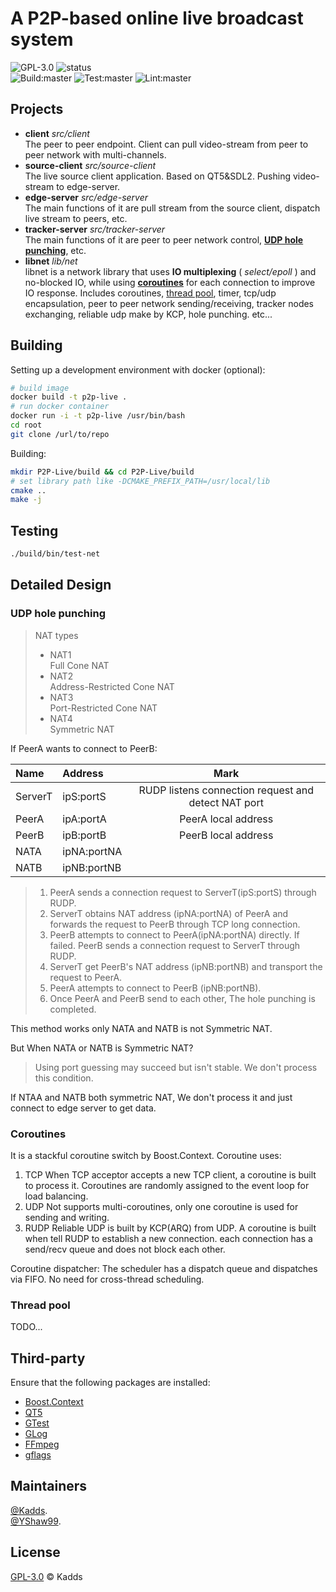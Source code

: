 # A P2P-based online live broadcast system
![GPL-3.0](https://img.shields.io/badge/License-GPL-green)
![status](https://img.shields.io/badge/status-development-blue)  
![Build:master](https://github.com/kadds/P2P-Live/workflows/Build/badge.svg)
![Test:master](https://github.com/kadds/P2P-Live/workflows/Test/badge.svg)
![Lint:master](https://github.com/kadds/P2P-Live/workflows/Lint/badge.svg)

## Projects
* **client**             *src/client*  
    The peer to peer endpoint. Client can pull video-stream from peer to peer network with multi-channels.
* **source-client**      *src/source-client*  
    The live source client application. Based on QT5&SDL2. Pushing video-stream to edge-server.
* **edge-server**             *src/edge-server*  
    The main functions of it are pull stream from the source client, dispatch live stream to peers, etc.
* **tracker-server**         *src/tracker-server*  
    The main functions of it are peer to peer network control, [**UDP hole punching**](#UDP-hole-punching), etc.
* **libnet**             *lib/net*  
    libnet is a network library that uses **IO multiplexing** ( *select/epoll* ) and no-blocked IO, while using [**coroutines**](#Coroutines) for each connection to improve IO response. Includes coroutines, [thread pool](#Thread-pool), timer, tcp/udp encapsulation, peer to peer network sending/receiving, tracker nodes exchanging, reliable udp make by KCP, hole punching. etc...

## Building  
Setting up a development environment with docker (optional):
```Bash
# build image
docker build -t p2p-live .
# run docker container
docker run -i -t p2p-live /usr/bin/bash
cd root
git clone /url/to/repo
```

Building:
```Bash
mkdir P2P-Live/build && cd P2P-Live/build
# set library path like -DCMAKE_PREFIX_PATH=/usr/local/lib
cmake ..
make -j
```

## Testing
```Bash
./build/bin/test-net
```

## Detailed Design
### UDP hole punching
> NAT types  
> * NAT1  
>   Full Cone NAT  
> * NAT2  
>   Address-Restricted Cone NAT  
> * NAT3  
>   Port-Restricted Cone NAT  
> * NAT4  
>   Symmetric NAT  

If PeerA wants to connect to PeerB: 

| Name    | Address     |                        Mark                         |
| :------ | :---------- | :-------------------------------------------------: |
| ServerT | ipS:portS   | RUDP listens connection request and detect NAT port |
| PeerA   | ipA:portA   |                 PeerA local address                 |
| PeerB   | ipB:portB   |                 PeerB local address                 |
| NATA    | ipNA:portNA |                                                     |
| NATB    | ipNB:portNB |                                                     |


> 1. PeerA sends a connection request to ServerT(ipS:portS) through RUDP.  
> 2. ServerT obtains NAT address (ipNA:portNA) of PeerA and forwards the request to PeerB through TCP long connection.   
> 3. PeerB attempts to connect to PeerA(ipNA:portNA) directly. If failed. PeerB sends a connection request to ServerT through RUDP.   
> 4. ServerT get PeerB's NAT address (ipNB:portNB) and transport the request to PeerA.   
> 5. PeerA attempts to connect to PeerB (ipNB:portNB).   
> 6. Once PeerA and PeerB send to each other, The hole punching is completed.   

This method works only NATA and NATB is not Symmetric NAT.  

But When NATA or NATB is Symmetric NAT?  
> Using port guessing may succeed but isn't stable. We don't process this condition.

If NTAA and NATB both symmetric NAT, We don't process it and just connect to edge server to get data.

### Coroutines
It is a stackful coroutine switch by Boost.Context.
Coroutine uses:
1. TCP
    When TCP acceptor accepts a new TCP client, a coroutine is built to process it. Coroutines are randomly assigned to the event loop for load balancing.
2. UDP
   Not supports multi-coroutines, only one coroutine is used for sending and writing.
3. RUDP
   Reliable UDP is built by KCP(ARQ) from UDP. A coroutine is built when tell RUDP to establish a new connection. each connection has a send/recv queue and does not block each other.  

Coroutine dispatcher:
The scheduler has a dispatch queue and dispatches via FIFO. No need for cross-thread scheduling.

### Thread pool
TODO...

## Third-party
Ensure that the following packages are installed:  
* [Boost.Context](https://www.boost.org/doc/libs/1_72_0/libs/context/doc/html/index.html)  
* [QT5](https://www.qt.io/)  
* [GTest](https://github.com/google/googletest)  
* [GLog](https://github.com/google/glog)  
* [FFmpeg](https://ffmpeg.org)
* [gflags](https://github.com/gflags/gflags)

## Maintainers
[@Kadds](https://github.com/Kadds).  
[@YShaw99](https://github.com/YShaw99).  

## License
[GPL-3.0](./LICENSE) © Kadds

